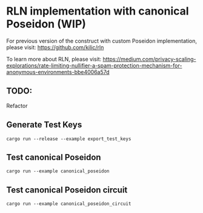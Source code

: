 # RLN  implementation with canonical Poseidon (WIP)

For previous version of the construct with custom Poseidon implementation, please visit: https://github.com/kilic/rln

To learn more about RLN, please visit: https://medium.com/privacy-scaling-explorations/rate-limiting-nullifier-a-spam-protection-mechanism-for-anonymous-environments-bbe4006a57d

## TODO: 

Refactor

## Generate Test Keys

```
cargo run --release --example export_test_keys
```

## Test canonical Poseidon
```
cargo run --example canonical_poseidon
```

## Test canonical Poseidon circuit
```
cargo run --example canonical_poseidon_circuit
```
